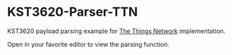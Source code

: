 # KST3620-Parser-TTN
KST3620 payload parsing example for [The Things Network](https://www.thethingsnetwork.org) implementation. 


Open in your favorite editor to view the parsing function.